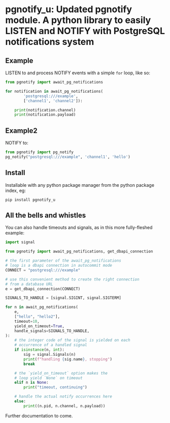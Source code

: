 # pgnotify_u: Updated pgnotify module. A python library to easily LISTEN and NOTIFY with PostgreSQL notifications system

## Example

LISTEN to and process NOTIFY events with a simple `for` loop, like so:

```python
from pgnotify import await_pg_notifications

for notification in await_pg_notifications(
        'postgresql:///example',
        ['channel1', 'channel2']):

    print(notification.channel)
    print(notification.payload)
```
## Example2

NOTIFY to:

```python
from pgnotify import pg_notify
pg_notify("postgresql:///example", 'channel1', 'hello')
```
## Install

Installable with any python package manager from the python package index, eg:

```shell
pip install pgnotify_u
```

## All the bells and whistles

You can also handle timeouts and signals, as in this more fully-fleshed example:

```python
import signal

from pgnotify import await_pg_notifications, get_dbapi_connection

# the first parameter of the await_pg_notifications
# loop is a dbapi connection in autocommit mode
CONNECT = "postgresql:///example"

# use this convenient method to create the right connection
# from a database URL
e = get_dbapi_connection(CONNECT)

SIGNALS_TO_HANDLE = [signal.SIGINT, signal.SIGTERM]

for n in await_pg_notifications(
    e,
    ["hello", "hello2"],
    timeout=10,
    yield_on_timeout=True,
    handle_signals=SIGNALS_TO_HANDLE,
):
    # the integer code of the signal is yielded on each
    # occurrence of a handled signal
    if isinstance(n, int):
        sig = signal.Signals(n)
        print(f"handling {sig.name}, stopping")
        break

    # the `yield_on_timeout` option makes the
    # loop yield `None` on timeout
    elif n is None:
        print("timeout, continuing")

    # handle the actual notify occurrences here
    else:
        print((n.pid, n.channel, n.payload))
```

Further documentation to come.

